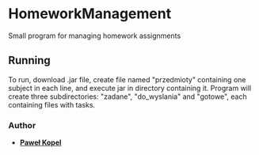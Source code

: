# HomeworkManagement
Small program for managing homework assignments

## Running
To run, download .jar file, create file named "przedmioty" containing one subject in each line,
  and execute jar in directory containing it. Program will create three subdirectories: "zadane", "do_wyslania" and "gotowe",
  each containing files with tasks.
 
 ### Author
   * **[Paweł Kopel](https://github.com/PKopel)**